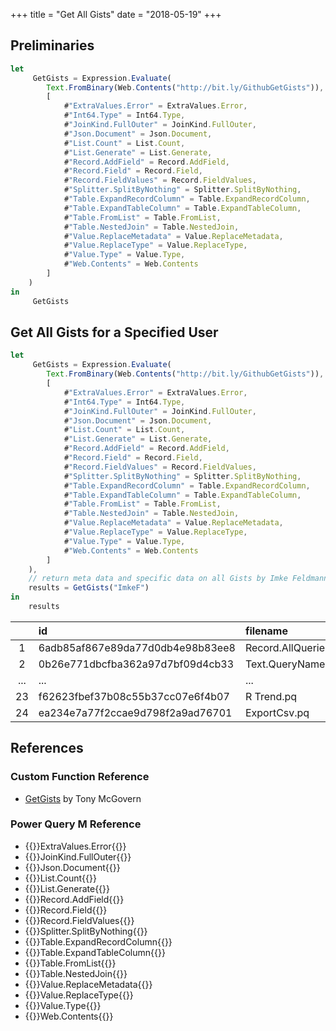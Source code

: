 +++
title = "Get All Gists"
date = "2018-05-19"
+++

## Preliminaries
```javascript
let
     GetGists = Expression.Evaluate(
        Text.FromBinary(Web.Contents("http://bit.ly/GithubGetGists")),
        [
            #"ExtraValues.Error" = ExtraValues.Error,
            #"Int64.Type" = Int64.Type,
            #"JoinKind.FullOuter" = JoinKind.FullOuter,
            #"Json.Document" = Json.Document,
            #"List.Count" = List.Count,
            #"List.Generate" = List.Generate,
            #"Record.AddField" = Record.AddField,
            #"Record.Field" = Record.Field,
            #"Record.FieldValues" = Record.FieldValues,
            #"Splitter.SplitByNothing" = Splitter.SplitByNothing,
            #"Table.ExpandRecordColumn" = Table.ExpandRecordColumn,
            #"Table.ExpandTableColumn" = Table.ExpandTableColumn,
            #"Table.FromList" = Table.FromList,
            #"Table.NestedJoin" = Table.NestedJoin,
            #"Value.ReplaceMetadata" = Value.ReplaceMetadata,
            #"Value.ReplaceType" = Value.ReplaceType,
            #"Value.Type" = Value.Type,
            #"Web.Contents" = Web.Contents
        ]
    )
in
     GetGists
```

## Get All Gists for a Specified User
```javascript
let
     GetGists = Expression.Evaluate(
        Text.FromBinary(Web.Contents("http://bit.ly/GithubGetGists")),
        [
            #"ExtraValues.Error" = ExtraValues.Error,
            #"Int64.Type" = Int64.Type,
            #"JoinKind.FullOuter" = JoinKind.FullOuter,
            #"Json.Document" = Json.Document,
            #"List.Count" = List.Count,
            #"List.Generate" = List.Generate,
            #"Record.AddField" = Record.AddField,
            #"Record.Field" = Record.Field,
            #"Record.FieldValues" = Record.FieldValues,
            #"Splitter.SplitByNothing" = Splitter.SplitByNothing,
            #"Table.ExpandRecordColumn" = Table.ExpandRecordColumn,
            #"Table.ExpandTableColumn" = Table.ExpandTableColumn,
            #"Table.FromList" = Table.FromList,
            #"Table.NestedJoin" = Table.NestedJoin,
            #"Value.ReplaceMetadata" = Value.ReplaceMetadata,
            #"Value.ReplaceType" = Value.ReplaceType,
            #"Value.Type" = Value.Type,
            #"Web.Contents" = Web.Contents
        ]
    ),
    // return meta data and specific data on all Gists by Imke Feldmann 
    results = GetGists("ImkeF")
in
    results
```
|    |id                               |filename                |type       |... |truncated
|:--:|:--------------------------------|:-----------------------|:----------|:---|--------:
|1    |6adb85af867e89da77d0db4e98b83ee8 |Record.AllQueries.pq    |text/plain |... |FALSE
|2    |0b26e771dbcfba362a97d7bf09d4cb33 |Text.QueryNames.pq      |text/plain |... |FALSE
|...  |...                              |...                     |...        |... |...
|23   |f62623fbef37b08c55b37cc07e6f4b07 |R Trend.pq              |text/plain |... |FALSE
|24   |ea234e7a77f2ccae9d798f2a9ad76701 |ExportCsv.pq            |text/plain |... |FALSE

## References
### Custom Function Reference
+ [GetGists](https://gist.github.com/tonmcg/f3b59569787f8bd397c8d3a192616b0e) by Tony McGovern

### Power Query M Reference
+ {{<urls function="extravalues-error">}}ExtraValues.Error{{</urls>}}
+ {{<urls function="joinkind-fullouter">}}JoinKind.FullOuter{{</urls>}}
+ {{<urls function="json-document">}}Json.Document{{</urls>}}
+ {{<urls function="list-count">}}List.Count{{</urls>}}
+ {{<urls function="list-generate">}}List.Generate{{</urls>}}
+ {{<urls function="record-addfield">}}Record.AddField{{</urls>}}
+ {{<urls function="record-field">}}Record.Field{{</urls>}}
+ {{<urls function="record-fieldvalues">}}Record.FieldValues{{</urls>}}
+ {{<urls function="splitter-splitbynothing">}}Splitter.SplitByNothing{{</urls>}}
+ {{<urls function="table-expandrecordcolumn">}}Table.ExpandRecordColumn{{</urls>}}
+ {{<urls function="table-expandtablecolumn">}}Table.ExpandTableColumn{{</urls>}}
+ {{<urls function="table-fromlist">}}Table.FromList{{</urls>}}
+ {{<urls function="table-nestedjoin">}}Table.NestedJoin{{</urls>}}
+ {{<urls function="value-replacemetadata">}}Value.ReplaceMetadata{{</urls>}}
+ {{<urls function="value-replacetype">}}Value.ReplaceType{{</urls>}}
+ {{<urls function="value-type">}}Value.Type{{</urls>}}
+ {{<urls function="web-contents">}}Web.Contents{{</urls>}}